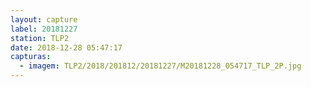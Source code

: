 ```yaml
---
layout: capture
label: 20181227
station: TLP2
date: 2018-12-28 05:47:17
capturas:
  - imagem: TLP2/2018/201812/20181227/M20181228_054717_TLP_2P.jpg
---
```

